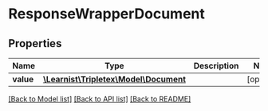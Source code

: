 # ResponseWrapperDocument

## Properties
Name | Type | Description | Notes
------------ | ------------- | ------------- | -------------
**value** | [**\Learnist\Tripletex\Model\Document**](Document.md) |  | [optional] 

[[Back to Model list]](../../README.md#documentation-for-models) [[Back to API list]](../../README.md#documentation-for-api-endpoints) [[Back to README]](../../README.md)

